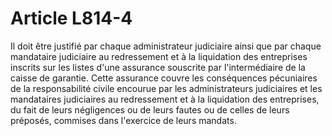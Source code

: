 # Article L814-4

Il doit être justifié par chaque administrateur judiciaire ainsi que par chaque mandataire judiciaire au redressement et à la liquidation des entreprises inscrits sur les listes d'une assurance souscrite par l'intermédiaire de la caisse de garantie. Cette assurance couvre les conséquences pécuniaires de la responsabilité civile encourue par les administrateurs judiciaires et les mandataires judiciaires au redressement et à la liquidation des entreprises, du fait de leurs négligences ou de leurs fautes ou de celles de leurs préposés, commises dans l'exercice de leurs mandats.